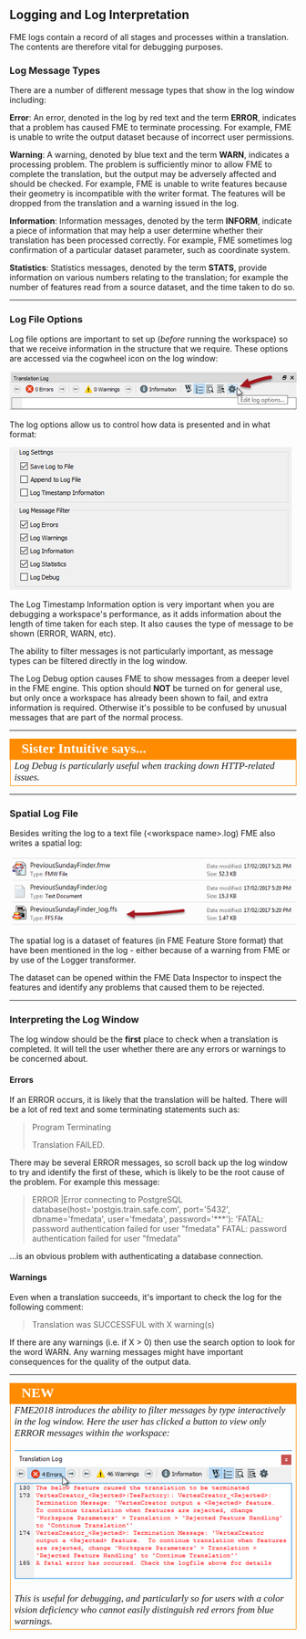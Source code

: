## Logging and Log Interpretation ##
FME logs contain a record of all stages and processes within a translation. The contents are therefore vital for debugging purposes.

### Log Message Types ###

There are a number of different message types that show in the log window including:

**Error**: An error, denoted in the log by red text and the term **ERROR**, indicates that a problem has caused FME to terminate processing. For example, FME is unable to write the output dataset because of incorrect user permissions.

**Warning**: A warning, denoted by blue text and the term **WARN**, indicates a processing problem. The problem is sufficiently minor to allow FME to complete the translation, but the output may be adversely affected and should be checked. For example, FME is unable to write features because their geometry is incompatible with the writer format. The features will be dropped from the translation and a warning issued in the log.

**Information**: Information messages, denoted by the term **INFORM**, indicate a piece of information that may help a user determine whether their translation has been processed correctly. For example, FME sometimes log confirmation of a particular dataset parameter, such as coordinate system.

**Statistics**: Statistics messages, denoted by the term **STATS**, provide information on various numbers relating to the translation; for example the number of features read from a source dataset, and the time taken to do so.

---

### Log File Options ###

Log file options are important to set up (*before* running the workspace) so that we receive information in the structure that we require. These options are accessed via the cogwheel icon on the log window:

![](./Images/Img5.046.LogOptionsButton.png)

The log options allow us to control how data is presented and in what format:

![](./Images/Img5.047.LogGeneralSettings.png)

The Log Timestamp Information option is very important when you are debugging a workspace's performance, as it adds information about the length of time taken for each step. It also causes the type of message to be shown (ERROR, WARN, etc).

The ability to filter messages is not particularly important, as message types can be filtered directly in the log window.

The Log Debug option causes FME to show messages from a deeper level in the FME engine. This option should **NOT** be turned on for general use, but only once a workspace has already been shown to fail, and extra information is required. Otherwise it's possible to be confused by unusual messages that are part of the normal process.

---

<!--Person X Says Section-->

<table style="border-spacing: 0px">
<tr>
<td style="vertical-align:middle;background-color:darkorange;border: 2px solid darkorange">
<i class="fa fa-quote-left fa-lg fa-pull-left fa-fw" style="color:white;padding-right: 12px;vertical-align:text-top"></i>
<span style="color:white;font-size:x-large;font-weight: bold;font-family:serif">Sister Intuitive says...</span>
</td>
</tr>

<tr>
<td style="border: 1px solid darkorange">
<span style="font-family:serif; font-style:italic; font-size:larger">
Log Debug is particularly useful when tracking down HTTP-related issues.
</span>
</td>
</tr>
</table>

---

### Spatial Log File ###

Besides writing the log to a text file (&lt;workspace name&gt;.log) FME also writes a spatial log: 

![](./Images/Img5.048.SpatialLogFile.png)

The spatial log is a dataset of features (in FME Feature Store format) that have been mentioned in the log - either because of a warning from FME or by use of the Logger transformer.

The dataset can be opened within the FME Data Inspector to inspect the features and identify any problems that caused them to be rejected. 

---

### Interpreting the Log Window ###

The log window should be the **first** place to check when a translation is completed. It will tell the user whether there are any errors or warnings to be concerned about.


#### Errors ####
If an ERROR occurs, it is likely that the translation will be halted. There will be a lot of red text and some terminating statements such as:

> Program Terminating
> 
> Translation FAILED.

There may be several ERROR messages, so scroll back up the log window to try and identify the first of these, which is likely to be the root cause of the problem. For example this message:

> ERROR |Error connecting to PostgreSQL database(host='postgis.train.safe.com', port='5432', dbname='fmedata', user='fmedata', password='***'): 'FATAL:  password authentication failed for user "fmedata"
FATAL:  password authentication failed for user "fmedata"

...is an obvious problem with authenticating a database connection.


#### Warnings ####
Even when a translation succeeds, it's important to check the log for the following comment:

> Translation was SUCCESSFUL with X warning(s)

If there are any warnings (i.e. if X > 0) then use the search option to look for the word WARN. Any warning messages might have important consequences for the quality of the output data.

---

<!--New Section--> 

<table style="border-spacing: 0px">
<tr>
<td style="vertical-align:middle;background-color:darkorange;border: 2px solid darkorange">
<i class="fa fa-bolt fa-lg fa-pull-left fa-fw" style="color:white;padding-right: 12px;vertical-align:text-top"></i>
<span style="color:white;font-size:x-large;font-weight: bold;font-family:serif">NEW</span>
</td>
</tr>

<tr>
<td style="border: 1px solid darkorange">
<span style="font-family:serif; font-style:italic; font-size:larger">
FME2018 introduces the ability to filter messages by type interactively in the log window. Here the user has clicked a button to view only ERROR messages within the workspace: 
<br><br><img src="./Images/Img5.049.InteractiveLogFiltering.png">
<br><br>This is useful for debugging, and particularly so for users with a color vision deficiency who cannot easily distinguish red errors from blue warnings. 
</span>
</td>
</tr>
</table>